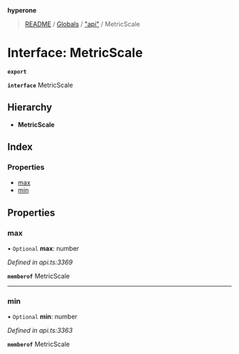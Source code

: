 **hyperone**

> [README](../README.md) / [Globals](../globals.md) / ["api"](../modules/_api_.md) / MetricScale

# Interface: MetricScale

**`export`** 

**`interface`** MetricScale

## Hierarchy

* **MetricScale**

## Index

### Properties

* [max](_api_.metricscale.md#max)
* [min](_api_.metricscale.md#min)

## Properties

### max

• `Optional` **max**: number

*Defined in api.ts:3369*

**`memberof`** MetricScale

___

### min

• `Optional` **min**: number

*Defined in api.ts:3363*

**`memberof`** MetricScale
